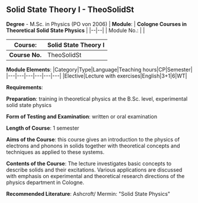 ## Solid State Theory I - TheoSolidSt

**Degree** - M.Sc. in Physics (PO von 2006)
| **Module**: | **Cologne Courses in Theoretical Solid State Physics** |
|--|--|
| Module No.: |  |

| **Course**: | Solid State Theory I |
|------|------|
| **Course No.** | TheoSolidSt |

**Module Elements**:
|Category|Type|Language|Teaching hours|CP|Semester|
|---|---|---|---|---|---|
|Elective|Lecture with exercises|English|3+1|6|WT|

**Requirements**:


**Preparation**:
training in theoretical physics at the B.Sc. level, experimental solid state physics

**Form of Testing and Examination**:
written or oral examination

**Length of Course**:
1 semester

**Aims of the Course**:
this course gives an introduction to the physics of electrons and phonons in solids together with theoretical concepts and techniques as applied to these systems.

**Contents of the Course**:
The lecture investigates basic concepts to describe solids and their excitations. Various applications are discussed with emphasis on experimental and theoretical research directions of the physics department in Cologne.

**Recommended Literature**:
Ashcroft/ Mermin: "Solid State Physics"


